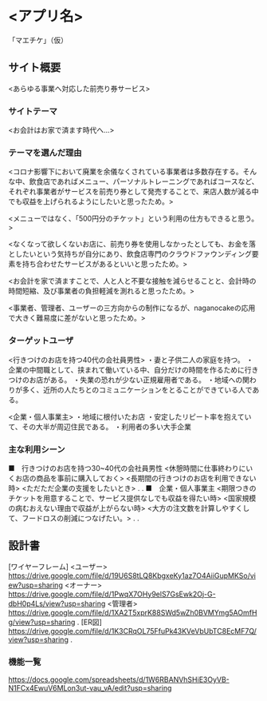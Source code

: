 # <アプリ名>
「マエチケ」（仮）
## サイト概要
<あらゆる事業へ対応した前売り券サービス>

### サイトテーマ
<お会計はお家で済ます時代へ...>

### テーマを選んだ理由
<コロナ影響下において廃業を余儀なくされている事業者は多数存在する。そんな中、飲食店であればメニュー、パーソナルトレーニングであればコースなど、それぞれ事業者がサービスを前売り券として発売することで、来店人数が減る中でも収益を上げられるようにしたいと思ったため。>

<メニューではなく、「500円分のチケット」という利用の仕方もできると思う。>

<なくなって欲しくないお店に、前売り券を使用しなかったとしても、お金を落としたいという気持ちが自分にあり、飲食店専門のクラウドファウンディング要素を持ち合わせたサービスがあるといいと思ったため。>

<お会計を家で済ますことで、人と人と不要な接触を減らせることと、会計時の時間短縮、及び事業者の負担軽減を測れると思ったため。>


<事業者、管理者、ユーザーの三方向からの制作になるが、naganocakeの応用で大きく難易度に差がないと思ったため。>

### ターゲットユーザ
<行きつけのお店を持つ40代の会社員男性>
・妻と子供二人の家庭を持つ。
・企業の中間職として、挟まれて働いている中、自分だけの時間を作るために行きつけのお店がある。
・失業の恐れが少ない正規雇用者である。
・地域への関わりが多く、近所の人たちとのコミュニケーションをとることができている人である。

<企業・個人事業主>
・地域に根付いたお店
・安定したリピート率を抱えていて、その大半が周辺住民である。
・利用者の多い大手企業


### 主な利用シーン
■　行きつけのお店を持つ30~40代の会社員男性
<休憩時間に仕事終わりにいくお店の商品を事前に購入しておく>
<長期間の行きつけのお店を利用できない時>
<ただただ企業の支援をしたいとき>
.
.
■　企業・個人事業主
<期限つきのチケットを用意することで、サービス提供なしでも収益を得たい時>
<国家規模の病むおえない理由で収益が上がらない時>
<大方の注文数を計算しやすくして、フードロスの削減につなげたい。>
.
.
## 設計書
[ワイヤーフレーム]
<ユーザー>
<https://drive.google.com/file/d/19U6S8tLQ8KbgxeKy1az7O4AiiGupMKSo/view?usp=sharing>
<オーナー>
<https://drive.google.com/file/d/1PwqX7OHy9elS7GsEwk2Oj-G-dbH0p4Ls/view?usp=sharing>
<管理者>
<https://drive.google.com/file/d/1XA2T5xprK88SWd5wZh0BVMYmg5AOmfHg/view?usp=sharing>
.
[ER図]
<https://drive.google.com/file/d/1K3CRqOL75FfuPk43KVeVbUbTC8EcMF7Q/view?usp=sharing>
.
### 機能一覧
<https://docs.google.com/spreadsheets/d/1W6RBANVhSHiE3OyVB-N1FCx4EwuV6MLon3ut-vau_vA/edit?usp=sharing>
